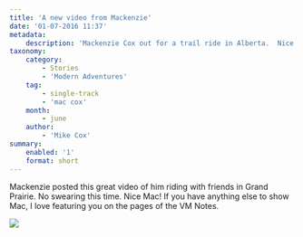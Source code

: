 ```yaml
---
title: 'A new video from Mackenzie'
date: '01-07-2016 11:37'
metadata:
    description: 'Mackenzie Cox out for a trail ride in Alberta.  Nice video Mac'
taxonomy:
    category:
        - Stories
        - 'Modern Adventures'
    tag:
        - single-track
        - 'mac cox'
    month:
        - june
    author:
        - 'Mike Cox'
summary:
    enabled: '1'
    format: short
---
```


Mackenzie posted this great video of him riding with friends in Grand Prairie.  No swearing this time.  Nice Mac!  If you have anything else to show Mac, I love featuring you on the pages of the VM Notes.

![](https://youtu.be/ciJyBFs8jRU)
